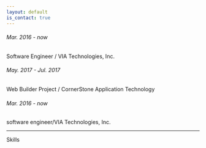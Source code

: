 ```yaml
---
layout: default
is_contact: true
---
```

###### Mar. 2016 - now
Software Engineer / VIA Technologies, Inc.

###### May. 2017 - Jul. 2017
Web Builder Project / CornerStone Application Technology 

###### Mar. 2016 - now
software engineer/VIA Technologies, Inc.

---

Skills


